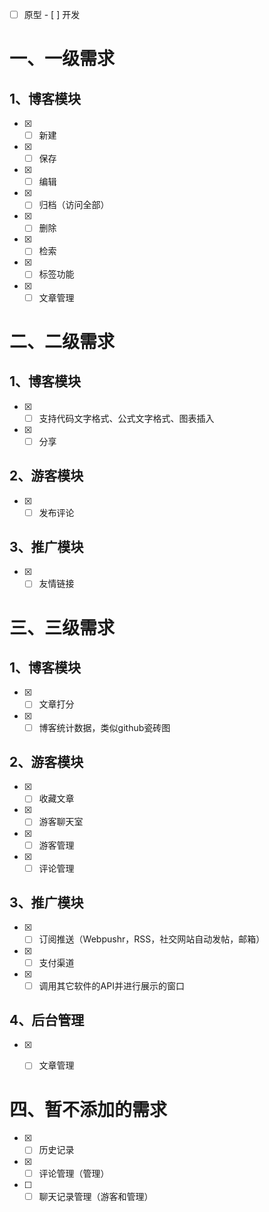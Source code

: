 - [ ] 原型 - [ ] 开发

# 一、一级需求
## 1、博客模块
- [X] - [ ] 新建
- [X] - [ ] 保存
- [X] - [ ] 编辑
- [X] - [ ] 归档（访问全部）
- [X] - [ ] 删除
- [X] - [ ] 检索
- [X] - [ ] 标签功能
- [X] - [ ] 文章管理
        
# 二、二级需求
## 1、博客模块
- [X] - [ ] 支持代码文字格式、公式文字格式、图表插入
- [X] - [ ] 分享
## 2、游客模块
- [X] - [ ] 发布评论
## 3、推广模块
- [X] - [ ] 友情链接
  
# 三、三级需求
## 1、博客模块
- [X] - [ ] 文章打分
- [X] - [ ] 博客统计数据，类似github瓷砖图
## 2、游客模块
- [X] - [ ] 收藏文章
- [X] - [ ] 游客聊天室
- [X] - [ ] 游客管理
- [X] - [ ] 评论管理
## 3、推广模块
- [X] - [ ] 订阅推送（Webpushr，RSS，社交网站自动发帖，邮箱）
- [X] - [ ] 支付渠道
- [X] - [ ] 调用其它软件的API并进行展示的窗口
## 4、后台管理
- [X] - [ ] 文章管理



# 四、暂不添加的需求
- [X] - [ ] 历史记录
- [X] - [ ] 评论管理（管理）
- [ ] - [ ] 聊天记录管理（游客和管理）